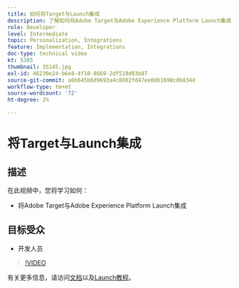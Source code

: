 ```yaml
---
title: 如何将Target与Launch集成
description: 了解如何将Adobe Target与Adobe Experience Platform Launch集成。
role: Developer
level: Intermediate
topic: Personalization, Integrations
feature: Implementation, Integrations
doc-type: technical video
kt: 5385
thumbnail: 35145.jpg
exl-id: 46230e24-b6e8-4f10-8669-2df519d03b87
source-git-commit: a6b645b6d9693a4c8882fd47ee0d61698c0b834d
workflow-type: tm+mt
source-wordcount: '72'
ht-degree: 2%

---
```


# 将Target与Launch集成

## 描述

在此视频中，您将学习如何：

* 将Adobe Target与Adobe Experience Platform Launch集成

## 目标受众

* 开发人员

>[!VIDEO](https://video.tv.adobe.com/v/35145/?quality=12)

有关更多信息，请访问[文档](https://experienceleague.adobe.com/docs/target/using/implement-target/client-side/at-js-implementation/deploy-at-js/cmp-implementing-target-using-adobe-launch.html?lang=en)以及[Launch教程](https://experienceleague.adobe.com/docs/launch-learn/implementing-in-websites-with-launch/index.html?lang=en)。
